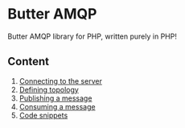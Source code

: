 Butter AMQP
===========

Butter AMQP library for PHP, written purely in PHP!

Content
-------

1. [Connecting to the server](connecting.md)
2. [Defining topology](topology.md)
3. [Publishing a message](publising.md)
4. [Consuming a message](consuming.md)
5. [Code snippets](examples.md)
